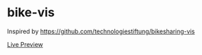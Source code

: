 # bike-vis

Inspired by https://github.com/technologiestiftung/bikesharing-vis


[Live Preview](https://6302458d80a0121df7b7ce3a--mellifluous-cactus-3889f7.netlify.app/)




